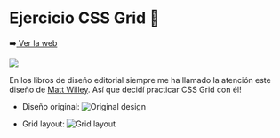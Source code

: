 # Ejercicio CSS Grid 📏

➡️[ Ver la web](https://beaps.github.io/css-grid-project/)

![](https://i.ibb.co/dcH8xLT/css-grid-video.gif)

En los libros de diseño editorial siempre me ha llamado la atención este diseño de [Matt Willey](https://mattwilley.co.uk/Zembla-Magazine).
Así que decidí practicar CSS Grid con él!

- Diseño original:
  ![Original design](https://i.ibb.co/r2Jy6YQ/original-design.png)

- Grid layout:
  ![Grid layout](https://i.ibb.co/nk1bLwT/grid-layout.png)
